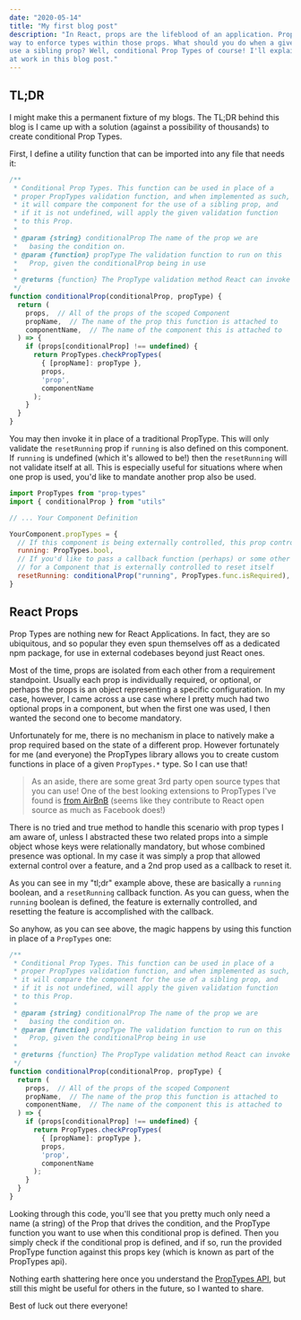 ```yaml
---
date: "2020-05-14"
title: "My first blog post"
description: "In React, props are the lifeblood of an application. PropTypes are an industry standard
way to enforce types within those props. What should you do when a given prop is required in order to
use a sibling prop? Well, conditional Prop Types of course! I'll explain how I solved this problem
at work in this blog post."
---
```


## TL;DR

I might make this a permanent fixture of my blogs. The TL;DR behind this blog is I came up with a solution (against a possibility of thousands) to create conditional Prop Types.

First, I define a utility function that can be imported into any file that needs it:

```js
/**
 * Conditional Prop Types. This function can be used in place of a
 * proper PropTypes validation function, and when implemented as such,
 * it will compare the component for the use of a sibling prop, and
 * if it is not undefined, will apply the given validation function
 * to this Prop.
 *
 * @param {string} conditionalProp The name of the prop we are
 *   basing the condition on.
 * @param {function} propType The validation function to run on this
 *   Prop, given the conditionalProp being in use
 * 
 * @returns {function} The PropType validation method React can invoke
 */
function conditionalProp(conditionalProp, propType) {
  return (
    props,  // All of the props of the scoped Component
    propName,  // The name of the prop this function is attached to
    componentName,  // The name of the component this is attached to
  ) => {
    if (props[conditionalProp] !== undefined) {
      return PropTypes.checkPropTypes(
        { [propName]: propType },
        props,
        'prop',
        componentName
      );
    }
  }
}
```

You may then invoke it in place of a traditional PropType. This will only validate the `resetRunning`
prop if `running` is also defined on this component. If `running` is undefined (which it's allowed
to be!) then the `resetRunning` will not validate itself at all. This is especially useful for
situations where when one prop is used, you'd like to mandate another prop also be used.

```jsx
import PropTypes from "prop-types"
import { conditionalProp } from "utils"

// ... Your Component Definition

YourComponent.propTypes = {
  // If this component is being externally controlled, this prop controls it.
  running: PropTypes.bool,
  // If you'd like to pass a callback function (perhaps) or some other method
  // for a Component that is externally controlled to reset itself
  resetRunning: conditionalProp("running", PropTypes.func.isRequired),
}
```

## React Props

Prop Types are nothing new for React Applications. In fact, they are so ubiquitous, and so popular
they even spun themselves off as a dedicated npm package, for use in external codebases beyond just
React ones.

Most of the time, props are isolated from each other from a requirement standpoint. Usually each prop is
individually required, or optional, or perhaps the props is an object representing a specific configuration.
In my case, however, I came across a use case where I pretty much had two optional props in a component,
but when the first one was used, I then wanted the second one to become mandatory.

Unfortunately for me, there is no mechanism in place to natively make a prop required based on the state
of a different prop. However fortunately for me (and everyone) the PropTypes library allows you to create
custom functions in place of a given `PropTypes.*` type. So I can use that!

> As an aside, there are some great 3rd party open source types that you can use! One of the best looking
> extensions to PropTypes I've found is [from AirBnB](https://github.com/airbnb/prop-types) (seems like
> they contribute to React open source as much as Facebook does!)

There is no tried and true method to handle this scenario with prop types I am aware of, unless I abstracted
these two related props into a simple object whose keys were relationally mandatory, but whose combined
presence was optional. In my case it was simply a prop that allowed external control over a feature,
and a 2nd prop used as a callback to reset it.

As you can see in my "tl;dr" example above, these are basically a `running` boolean, and a `resetRunning`
callback function. As you can guess, when the `running` boolean is defined, the feature is externally
controlled, and resetting the feature is accomplished with the callback.

So anyhow, as you can see above, the magic happens by using this function in place of a `PropTypes` one:

```js
/**
 * Conditional Prop Types. This function can be used in place of a
 * proper PropTypes validation function, and when implemented as such,
 * it will compare the component for the use of a sibling prop, and
 * if it is not undefined, will apply the given validation function
 * to this Prop.
 *
 * @param {string} conditionalProp The name of the prop we are
 *   basing the condition on.
 * @param {function} propType The validation function to run on this
 *   Prop, given the conditionalProp being in use
 * 
 * @returns {function} The PropType validation method React can invoke
 */
function conditionalProp(conditionalProp, propType) {
  return (
    props,  // All of the props of the scoped Component
    propName,  // The name of the prop this function is attached to
    componentName,  // The name of the component this is attached to
  ) => {
    if (props[conditionalProp] !== undefined) {
      return PropTypes.checkPropTypes(
        { [propName]: propType },
        props,
        'prop',
        componentName
      );
    }
  }
}
```

Looking through this code, you'll see that you pretty much only need a name (a string)
of the Prop that drives the condition, and the PropType function you want to use when
this conditional prop is defined. Then you simply check if the conditional prop is defined,
and if so, run the provided PropType function against this props key (which is known as
part of the PropTypes api).

Nothing earth shattering here once you understand the
[PropTypes API](https://reactjs.org/docs/typechecking-with-proptypes.html#proptypes), but still
this might be useful for others in the future, so I wanted to share.

Best of luck out there everyone!